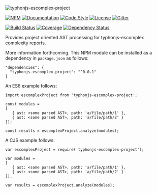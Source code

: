 ![typhonjs-escomplex-project](https://i.imgur.com/bU71qsX.png)

[![NPM](https://img.shields.io/npm/v/typhonjs-escomplex-project.svg?label=npm)](https://www.npmjs.com/package/typhonjs-escomplex-project)
[![Documentation](http://docs.typhonjs.io/typhonjs-node-escomplex/typhonjs-escomplex-project/badge.svg)](http://docs.typhonjs.io/typhonjs-node-escomplex/typhonjs-escomplex-project/)
[![Code Style](https://img.shields.io/badge/code%20style-allman-yellowgreen.svg?style=flat)](https://en.wikipedia.org/wiki/Indent_style#Allman_style)
[![License](https://img.shields.io/badge/license-MPLv2-yellowgreen.svg?style=flat)](https://github.com/typhonjs-node-escomplex/typhonjs-escomplex-project/blob/master/LICENSE)
[![Gitter](https://img.shields.io/gitter/room/typhonjs/TyphonJS.svg)](https://gitter.im/typhonjs/TyphonJS)

[![Build Status](https://travis-ci.org/typhonjs-node-escomplex/typhonjs-escomplex-project.svg?branch=master)](https://travis-ci.org/typhonjs-node-escomplex/typhonjs-escomplex-project)
[![Coverage](https://img.shields.io/codecov/c/github/typhonjs-node-escomplex/typhonjs-escomplex-project.svg)](https://codecov.io/github/typhonjs-node-escomplex/typhonjs-escomplex-project)
[![Dependency Status](https://www.versioneye.com/user/projects/575de44d7757a00041b3b906/badge.svg?style=flat)](https://www.versioneye.com/user/projects/575de44d7757a00041b3b906)

Provides project oriented AST processing for typhonjs-escomplex complexity reports.

More information forthcoming. This NPM module can be installed as a dependency in `package.json` as follows:
```
"dependencies": {
  "typhonjs-escomplex-project": "^0.0.1"
}
```

An ES6 example follows:
```
import escomplexProject from 'typhonjs-escomplex-project';

const modules =
[
   { ast: <some parsed AST>, path: 'a/file/path/1' },
   { ast: <some parsed AST>, path: 'a/file/path/2' }
]);

const results = escomplexProject.analyze(modules);
```


A CJS example follows:
```
var escomplexProject = require('typhonjs-escomplex-project');

var modules =
[
   { ast: <some parsed AST>, path: 'a/file/path/1' },
   { ast: <some parsed AST>, path: 'a/file/path/2' }
]);

var results = escomplexProject.analyze(modules);
```
